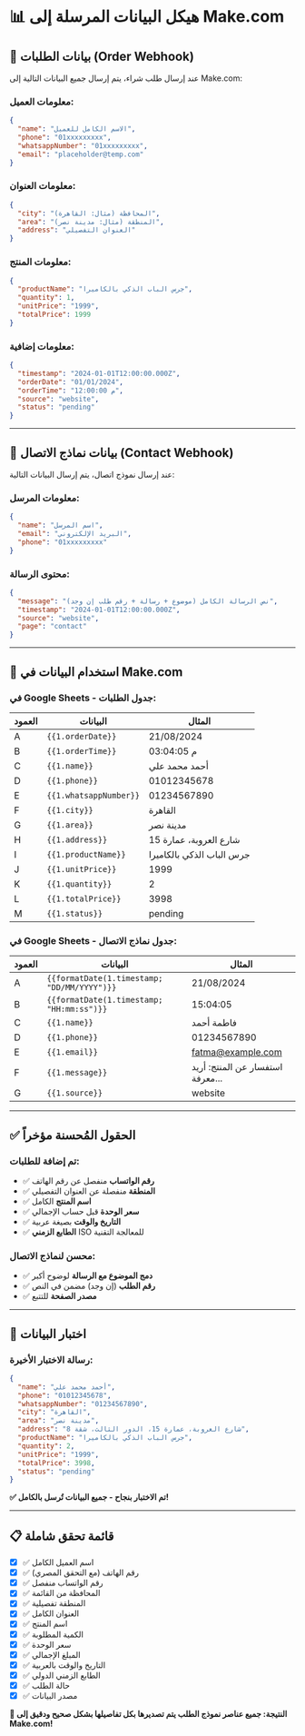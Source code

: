# 📊 هيكل البيانات المرسلة إلى Make.com

## 🛒 **بيانات الطلبات (Order Webhook)**

عند إرسال طلب شراء، يتم إرسال جميع البيانات التالية إلى Make.com:

### **معلومات العميل:**
```json
{
  "name": "الاسم الكامل للعميل",
  "phone": "01xxxxxxxxx",
  "whatsappNumber": "01xxxxxxxxx", 
  "email": "placeholder@temp.com"
}
```

### **معلومات العنوان:**
```json
{
  "city": "المحافظة (مثال: القاهرة)",
  "area": "المنطقة (مثال: مدينة نصر)",
  "address": "العنوان التفصيلي"
}
```

### **معلومات المنتج:**
```json
{
  "productName": "جرس الباب الذكي بالكاميرا",
  "quantity": 1,
  "unitPrice": "1999",
  "totalPrice": 1999
}
```

### **معلومات إضافية:**
```json
{
  "timestamp": "2024-01-01T12:00:00.000Z",
  "orderDate": "01/01/2024",
  "orderTime": "12:00:00 م",
  "source": "website",
  "status": "pending"
}
```

---

## 📨 **بيانات نماذج الاتصال (Contact Webhook)**

عند إرسال نموذج اتصال، يتم إرسال البيانات التالية:

### **معلومات المرسل:**
```json
{
  "name": "اسم المرسل",
  "email": "البريد الإلكتروني",
  "phone": "01xxxxxxxxx"
}
```

### **محتوى الرسالة:**
```json
{
  "message": "نص الرسالة الكامل (موضوع + رسالة + رقم طلب إن وجد)",
  "timestamp": "2024-01-01T12:00:00.000Z",
  "source": "website",
  "page": "contact"
}
```

---

## 🔧 **استخدام البيانات في Make.com**

### **في Google Sheets - جدول الطلبات:**

| العمود | البيانات | المثال |
|--------|----------|---------|
| A | `{{1.orderDate}}` | 21/08/2024 |
| B | `{{1.orderTime}}` | 03:04:05 م |
| C | `{{1.name}}` | أحمد محمد علي |
| D | `{{1.phone}}` | 01012345678 |
| E | `{{1.whatsappNumber}}` | 01234567890 |
| F | `{{1.city}}` | القاهرة |
| G | `{{1.area}}` | مدينة نصر |
| H | `{{1.address}}` | شارع العروبة، عمارة 15 |
| I | `{{1.productName}}` | جرس الباب الذكي بالكاميرا |
| J | `{{1.unitPrice}}` | 1999 |
| K | `{{1.quantity}}` | 2 |
| L | `{{1.totalPrice}}` | 3998 |
| M | `{{1.status}}` | pending |

### **في Google Sheets - جدول نماذج الاتصال:**

| العمود | البيانات | المثال |
|--------|----------|---------|
| A | `{{formatDate(1.timestamp; "DD/MM/YYYY")}}` | 21/08/2024 |
| B | `{{formatDate(1.timestamp; "HH:mm:ss")}}` | 15:04:05 |
| C | `{{1.name}}` | فاطمة أحمد |
| D | `{{1.phone}}` | 01234567890 |
| E | `{{1.email}}` | fatma@example.com |
| F | `{{1.message}}` | استفسار عن المنتج: أريد معرفة... |
| G | `{{1.source}}` | website |

---

## ✅ **الحقول المُحسنة مؤخراً**

### **تم إضافة للطلبات:**
- ✅ **رقم الواتساب** منفصل عن رقم الهاتف
- ✅ **المنطقة** منفصلة عن العنوان التفصيلي  
- ✅ **اسم المنتج** الكامل
- ✅ **سعر الوحدة** قبل حساب الإجمالي
- ✅ **التاريخ والوقت** بصيغة عربية
- ✅ **الطابع الزمني** ISO للمعالجة التقنية

### **محسن لنماذج الاتصال:**
- ✅ **دمج الموضوع مع الرسالة** لوضوح أكبر
- ✅ **رقم الطلب** (إن وجد) مضمن في النص
- ✅ **مصدر الصفحة** للتتبع

---

## 🧪 **اختبار البيانات**

### **رسالة الاختبار الأخيرة:**
```json
{
  "name": "أحمد محمد علي",
  "phone": "01012345678", 
  "whatsappNumber": "01234567890",
  "city": "القاهرة",
  "area": "مدينة نصر", 
  "address": "شارع العروبة، عمارة 15، الدور الثالث، شقة 8",
  "productName": "جرس الباب الذكي بالكاميرا",
  "quantity": 2,
  "unitPrice": "1999",
  "totalPrice": 3998,
  "status": "pending"
}
```

**✅ تم الاختبار بنجاح - جميع البيانات تُرسل بالكامل!**

---

## 📋 **قائمة تحقق شاملة**

- [x] ✅ اسم العميل الكامل
- [x] ✅ رقم الهاتف (مع التحقق المصري)
- [x] ✅ رقم الواتساب منفصل
- [x] ✅ المحافظة من القائمة
- [x] ✅ المنطقة تفصيلية
- [x] ✅ العنوان الكامل
- [x] ✅ اسم المنتج
- [x] ✅ الكمية المطلوبة
- [x] ✅ سعر الوحدة
- [x] ✅ المبلغ الإجمالي
- [x] ✅ التاريخ والوقت بالعربية
- [x] ✅ الطابع الزمني الدولي
- [x] ✅ حالة الطلب
- [x] ✅ مصدر البيانات

**🎯 النتيجة: جميع عناصر نموذج الطلب يتم تصديرها بكل تفاصيلها بشكل صحيح ودقيق إلى Make.com!**

